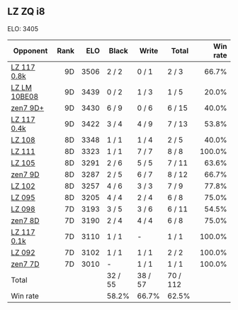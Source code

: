 ## LZ ZQ i8 ##

ELO: 3405

Opponent | Rank | ELO | Black | Write | Total | Win rate
---------|-----:|----:|-------|-------|-------|-------:
[LZ 117 0.8k](LZ%20117%200.8k.md) | 9D | 3506 | 2 / 2 | 0 / 1 | 2 / 3 | 66.7%
[LZ LM 10BE08](LZ%20LM%2010BE08.md) | 9D | 3439 | 0 / 2 | 1 / 3 | 1 / 5 | 20.0%
[zen7 9D+](zen7%209D+.md) | 9D | 3430 | 6 / 9 | 0 / 6 | 6 / 15 | 40.0%
[LZ 117 0.4k](LZ%20117%200.4k.md) | 9D | 3422 | 3 / 4 | 4 / 9 | 7 / 13 | 53.8%
[LZ 108](LZ%20108.md) | 8D | 3348 | 1 / 1 | 1 / 4 | 2 / 5 | 40.0%
[LZ 111](LZ%20111.md) | 8D | 3323 | 1 / 1 | 7 / 7 | 8 / 8 | 100.0%
[LZ 105](LZ%20105.md) | 8D | 3291 | 2 / 6 | 5 / 5 | 7 / 11 | 63.6%
[zen7 9D](zen7%209D.md) | 8D | 3287 | 2 / 5 | 6 / 7 | 8 / 12 | 66.7%
[LZ 102](LZ%20102.md) | 8D | 3257 | 4 / 6 | 3 / 3 | 7 / 9 | 77.8%
[LZ 095](LZ%20095.md) | 8D | 3205 | 4 / 4 | 2 / 4 | 6 / 8 | 75.0%
[LZ 098](LZ%20098.md) | 7D | 3193 | 3 / 5 | 3 / 6 | 6 / 11 | 54.5%
[zen7 8D](zen7%208D.md) | 7D | 3190 | 2 / 4 | 4 / 4 | 6 / 8 | 75.0%
[LZ 117 0.1k](LZ%20117%200.1k.md) | 7D | 3110 | 1 / 1 | - | 1 / 1 | 100.0%
[LZ 092](LZ%20092.md) | 7D | 3102 | 1 / 1 | 1 / 1 | 2 / 2 | 100.0%
[zen7 7D](zen7%207D.md) | 7D | 3010 | - | 1 / 1 | 1 / 1 | 100.0%
Total | | | 32 / 55 | 38 / 57 | 70 / 112 | 
Win rate| | | 58.2% | 66.7% | 62.5% | 
